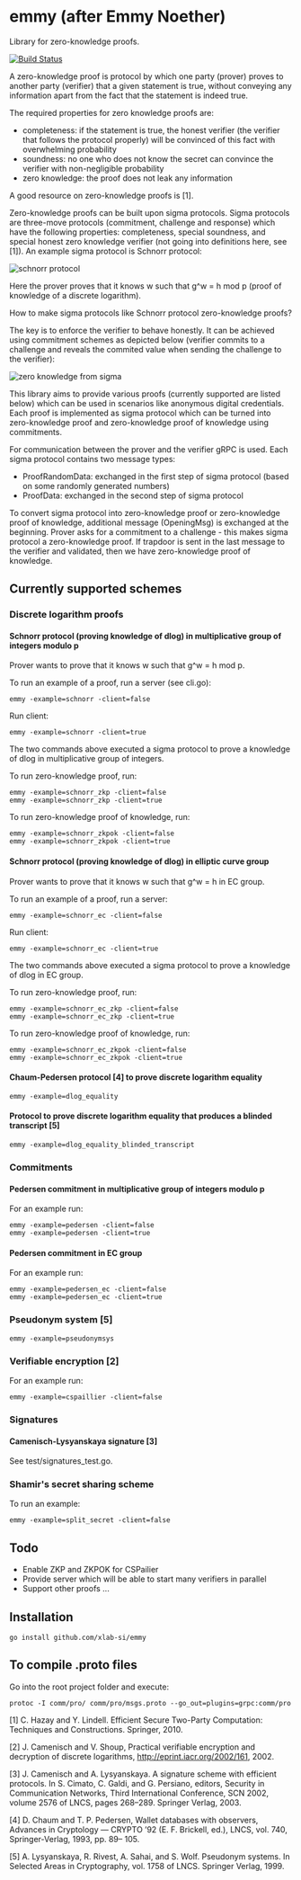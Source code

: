 # emmy (after Emmy Noether)

Library for zero-knowledge proofs. 

[![Build Status](https://travis-ci.org/xlab-si/emmy.svg?branch=master)](https://travis-ci.org/xlab-si/emmy)

A zero-knowledge proof is protocol by which one party (prover) proves to another party (verifier) that a given statement is true, without conveying any information apart from the fact that the statement is indeed true.

The required properties for zero knowledge proofs are:

 * completeness: if the statement is true, the honest verifier (the verifier that follows the protocol properly) will be convinced of this fact with overwhelming probability
 * soundness: no one who does not know the secret can convince the verifier with non-negligible probability
 * zero knowledge: the proof does not leak any information
 
A good resource on zero-knowledge proofs is [1].

Zero-knowledge proofs can be built upon sigma protocols. Sigma protocols are three-move protocols (commitment, challenge and response) which have the following properties: completeness, special soundness, and special honest zero knowledge verifier (not going into definitions here, see [1]). An example sigma protocol is Schnorr protocol:

![schnorr protocol](https://raw.github.com/xlab-si/emmy/master/img/schnorr_protocol.png)

Here the prover proves that it knows w such that g^w = h mod p (proof of knowledge of a discrete logarithm).

How to make sigma protocols like Schnorr protocol zero-knowledge proofs?

The key is to enforce the verifier to behave honestly. It can be achieved using commitment schemes as depicted below (verifier commits to a challenge and reveals the commited value when sending the challenge to the verifier):

![zero knowledge from sigma](https://raw.github.com/xlab-si/emmy/master/img/zk_from_sigma_protocol.png)

This library aims to provide various proofs (currently supported are listed below) which can be used in scenarios like anonymous digital credentials. Each proof is implemented as sigma protocol which can be turned into zero-knowledge proof and zero-knowledge proof of knowledge using commitments.

For communication between the prover and the verifier gRPC is used. Each sigma protocol contains two message types:

 * ProofRandomData: exchanged in the first step of sigma protocol (based on some randomly generated numbers)
 * ProofData: exchanged in the second step of sigma protocol

To convert sigma protocol into zero-knowledge proof or zero-knowledge proof of knowledge, additional message (OpeningMsg) is exchanged at the beginning. Prover asks for a commitment to a challenge - this makes sigma protocol a zero-knowledge proof. If trapdoor is sent in the last message to the verifier and validated, then we have zero-knowledge proof of knowledge.


## Currently supported schemes

### Discrete logarithm proofs

#### Schnorr protocol (proving knowledge of dlog) in multiplicative group of integers modulo p

Prover wants to prove that it knows w such that g^w = h mod p.

To run an example of a proof, run a server (see cli.go):

```
emmy -example=schnorr -client=false
```

Run client:

```
emmy -example=schnorr -client=true
```

The two commands above executed a sigma protocol to prove a knowledge of dlog in multiplicative group of integers.

To run zero-knowledge proof, run:
```
emmy -example=schnorr_zkp -client=false
emmy -example=schnorr_zkp -client=true
```
To run zero-knowledge proof of knowledge, run:
```
emmy -example=schnorr_zkpok -client=false
emmy -example=schnorr_zkpok -client=true
```
#### Schnorr protocol (proving knowledge of dlog) in elliptic curve group

Prover wants to prove that it knows w such that g^w = h in EC group.

To run an example of a proof, run a server:

```
emmy -example=schnorr_ec -client=false
```

Run client:

```
emmy -example=schnorr_ec -client=true
```

The two commands above executed a sigma protocol to prove a knowledge of dlog in EC group.

To run zero-knowledge proof, run:
```
emmy -example=schnorr_ec_zkp -client=false
emmy -example=schnorr_ec_zkp -client=true
```
To run zero-knowledge proof of knowledge, run:
```
emmy -example=schnorr_ec_zkpok -client=false
emmy -example=schnorr_ec_zkpok -client=true
```

#### Chaum-Pedersen protocol [4] to prove discrete logarithm equality

```
emmy -example=dlog_equality
```

#### Protocol to prove discrete logarithm equality that produces a blinded transcript [5]

```
emmy -example=dlog_equality_blinded_transcript
```

### Commitments

#### Pedersen commitment in multiplicative group of integers modulo p

For an example run:

```
emmy -example=pedersen -client=false
emmy -example=pedersen -client=true
```

#### Pedersen commitment in EC group

For an example run:

```
emmy -example=pedersen_ec -client=false
emmy -example=pedersen_ec -client=true
```

### Pseudonym system [5]

```
emmy -example=pseudonymsys
```

### Verifiable encryption [2]

For an example run:

```
emmy -example=cspaillier -client=false
```

### Signatures

#### Camenisch-Lysyanskaya signature [3]

See test/signatures_test.go.

### Shamir's secret sharing scheme

To run an example:

```
emmy -example=split_secret -client=false
```

## Todo

 * Enable ZKP and ZKPOK for CSPailier 
 * Provide server which will be able to start many verifiers in parallel
 * Support other proofs
 ...

## Installation

```
go install github.com/xlab-si/emmy
```

## To compile .proto files

Go into the root project folder and execute:

```
protoc -I comm/pro/ comm/pro/msgs.proto --go_out=plugins=grpc:comm/pro

```

[1] C. Hazay and Y. Lindell. Efficient Secure Two-Party Computation: Techniques and Constructions. Springer, 2010.

[2] J. Camenisch and V. Shoup, Practical verifiable encryption and decryption of discrete logarithms, http://eprint.iacr.org/2002/161, 2002.

[3] J. Camenisch and A. Lysyanskaya. A signature scheme with efficient protocols. In S. Cimato, C. Galdi, and G. Persiano, editors, Security in Communication Networks, Third International Conference, SCN 2002, volume 2576 of LNCS, pages 268–289. Springer Verlag, 2003.

[4] D. Chaum and T. P. Pedersen, Wallet databases with observers, Advances in Cryptology — CRYPTO ’92 (E. F. Brickell, ed.), LNCS, vol. 740, Springer-Verlag, 1993, pp. 89– 105.

[5] A. Lysyanskaya, R. Rivest, A. Sahai, and S. Wolf. Pseudonym systems. In Selected Areas in Cryptography, vol. 1758 of LNCS. Springer Verlag, 1999.

